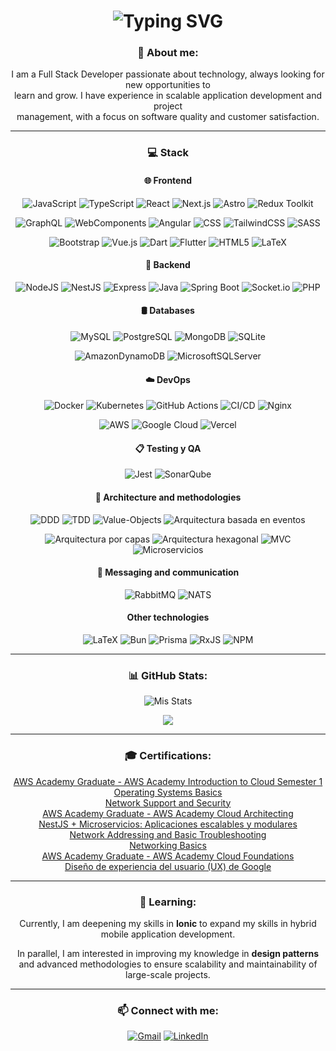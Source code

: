 <div align="center">

# ![Typing SVG](https://readme-typing-svg.demolab.com?font=Fira+Code&size=26&duration=2200&pause=500&color=F7E5DC&center=true&vCenter=true&width=435&lines=%C2%A1Hi+%F0%9F%91%8B!;I+am+Fernando+Flores+%F0%9F%91%A8%F0%9F%8F%BB%E2%80%8D%F0%9F%92%BB;I+am+Full+Stack+Developer+%F0%9F%92%BB)

<h3> 💫 About me: </h3>
I am a Full Stack Developer passionate about technology, always looking for new opportunities to <br>
learn and grow. I have experience in scalable application development and project <br>
management, with a focus on software quality and customer satisfaction.

---

<h3> 💻 Stack </h3>

<h4> 🌐 Frontend </h4>
<div align="center">

![JavaScript](https://img.shields.io/badge/javascript-%23323330.svg?style=flat&logo=javascript&logoColor=%23F7DF1E)
![TypeScript](https://img.shields.io/badge/typescript-%23007ACC.svg?style=flat&logo=typescript&logoColor=white)
![React](https://img.shields.io/badge/react-%2320232a.svg?style=flat&logo=react&logoColor=%2361DAFB)
![Next.js](https://img.shields.io/badge/next.js-%23000000.svg?style=flat&logo=next.js&logoColor=white)
![Astro](https://img.shields.io/badge/astro-%23FF5D01.svg?style=flat&logo=astro&logoColor=white)
![Redux Toolkit](https://img.shields.io/badge/redux-%23593d88.svg?style=flat&logo=redux&logoColor=white)
</div>

<div align="center">

![GraphQL](https://img.shields.io/badge/graphql-%23E10098.svg?style=flat&logo=graphql&logoColor=white)
![WebComponents](https://img.shields.io/badge/web%20components-%23403B3B.svg?style=flat&logo=Webcomponents&logoColor=white)
![Angular](https://img.shields.io/badge/angular-%23DD0031.svg?style=flat&logo=angular&logoColor=white)
![CSS](https://img.shields.io/badge/css3-%231572B6.svg?style=flat&logo=css3&logoColor=white)
![TailwindCSS](https://img.shields.io/badge/tailwindcss-%2338B2AC.svg?style=flat&logo=tailwind-css&logoColor=white)
![SASS](https://img.shields.io/badge/SASS-hotpink.svg?style=flat&logo=SASS&logoColor=white)
</div>

<div align="center">

![Bootstrap](https://img.shields.io/badge/bootstrap-%238511FA.svg?style=flat&logo=bootstrap&logoColor=white)
![Vue.js](https://img.shields.io/badge/vue.js-%2335495e.svg?style=flat&logo=vuedotjs&logoColor=%234FC08D)
![Dart](https://img.shields.io/badge/dart-%230175C2.svg?style=flat&logo=dart&logoColor=white)
![Flutter](https://img.shields.io/badge/Flutter-%2302569B.svg?style=flat&logo=Flutter&logoColor=white)
![HTML5](https://img.shields.io/badge/html5-%23E34F26.svg?style=flat&logo=html5&logoColor=white)
![LaTeX](https://img.shields.io/badge/latex-%23008080.svg?style=flat&logo=latex&logoColor=white)
</div>

<h4> 🔧 Backend </h4>
<div align="center">

![NodeJS](https://img.shields.io/badge/node.js-6DA55F?style=flat&logo=node.js&logoColor=white)
![NestJS](https://img.shields.io/badge/nestjs-%23E0234E.svg?style=flat&logo=nestjs&logoColor=white)
![Express](https://img.shields.io/badge/express.js-%23404d59.svg?style=flat&logo=express&logoColor=%2361DAFB)
![Java](https://img.shields.io/badge/java-%23ED8B00.svg?style=flat&logo=openjdk&logoColor=white)
![Spring Boot](https://img.shields.io/badge/springboot-%236DB33F.svg?style=flat&logo=springboot&logoColor=white)
![Socket.io](https://img.shields.io/badge/socket.io-black?style=flat&logo=socket.io&badgeColor=010101)
![PHP](https://img.shields.io/badge/php-%23777BB4.svg?style=flat&logo=php&logoColor=white)
</div>

<h4> 🛢️ Databases </h4>
<div align="center">

![MySQL](https://img.shields.io/badge/mysql-%234479A1.svg?style=flat&logo=mysql&logoColor=white)
![PostgreSQL](https://img.shields.io/badge/postgresql-%23316192.svg?style=flat&logo=postgresql&logoColor=white)
![MongoDB](https://img.shields.io/badge/mongodb-%234ea94b.svg?style=flat&logo=mongodb&logoColor=white)
![SQLite](https://img.shields.io/badge/sqlite-%2307405e.svg?style=flat&logo=sqlite&logoColor=white)

</div>

<div align="center">

![AmazonDynamoDB](https://img.shields.io/badge/Amazon%20DynamoDB-4053D6?style=flat&logo=Amazon%20DynamoDB&logoColor=white)
![MicrosoftSQLServer](https://img.shields.io/badge/Microsoft%20SQL%20Server-CC2927?style=flat&logo=microsoft%20sql%20server&logoColor=white)

</div>


<h4> ☁️ DevOps </h4>
<div align="center">

![Docker](https://img.shields.io/badge/docker-%230db7ed.svg?style=flat&logo=docker&logoColor=white)
![Kubernetes](https://img.shields.io/badge/kubernetes-%23326ce5.svg?style=flat&logo=kubernetes&logoColor=white)
![GitHub Actions](https://img.shields.io/badge/github%20actions-%232671E5.svg?style=flat&logo=githubactions&logoColor=white)
![CI/CD](https://img.shields.io/badge/CI%2FCD-%232671E5.svg?style=flat&logo=githubactions&logoColor=white)
![Nginx](https://img.shields.io/badge/nginx-%23009639.svg?style=flat&logo=nginx&logoColor=white)

</div>

<div align="center">

![AWS](https://img.shields.io/badge/AWS-%23FF9900.svg?style=flat&logo=amazon-aws&logoColor=white)
![Google Cloud](https://img.shields.io/badge/GoogleCloud-%234285F4.svg?style=flat&logo=google-cloud&logoColor=white)
![Vercel](https://img.shields.io/badge/vercel-%23000000.svg?style=flat&logo=vercel&logoColor=white)

</div>

<h4> 📋 Testing y QA </h4>
<div align="center">

![Jest](https://img.shields.io/badge/jest-%23C21325.svg?style=flat&logo=jest&logoColor=white)
![SonarQube](https://img.shields.io/badge/SonarQube-black?style=flat&logo=sonarqube&logoColor=4E9BCD)
</div>

<h4> 📐 Architecture and methodologies </h4>
<div align="center">

![DDD](https://img.shields.io/badge/DDD-%230074E8.svg?style=flat&logo=DDD&logoColor=white)
![TDD](https://img.shields.io/badge/TDD-%23007ACC.svg?style=flat&logo=TDD&logoColor=white)
![Value-Objects](https://img.shields.io/badge/Value%20Objects-%23000000.svg?style=flat&logo=Value-Objects&logoColor=white)
![Arquitectura basada en eventos](https://img.shields.io/badge/arquitectura%20basada%20en%20eventos-%2300BFFF.svg?style=flat&logo=EventStore&logoColor=white)
</div>

<div align="center">

![Arquitectura por capas](https://img.shields.io/badge/arquitectura%20por%20capas-%236DB33F.svg?style=flat&logo=layers&logoColor=white)
![Arquitectura hexagonal](https://img.shields.io/badge/arquitectura%20hexagonal-%2300BCD4.svg?style=flat&logo=hexagon&logoColor=white)
![MVC](https://img.shields.io/badge/MVC-%23ffdd57.svg?style=flat&logo=mvc&logoColor=white)
![Microservicios](https://img.shields.io/badge/microservicios-%23FF6F00.svg?style=flat&logo=microservices&logoColor=white)

</div>

<h4> 🧩 Messaging and communication </h4>
<div align="center">

![RabbitMQ](https://img.shields.io/badge/rabbitmq-%23FF6600.svg?style=flat&logo=rabbitmq&logoColor=white)
![NATS](https://img.shields.io/badge/NATS-%2300C7B7.svg?style=flat&logo=NATS&logoColor=white)
</div>

<h4> Other technologies </h4>
<div align="center">

![LaTeX](https://img.shields.io/badge/latex-%23008080.svg?style=flat&logo=latex&logoColor=white)
![Bun](https://img.shields.io/badge/Bun-%23000000.svg?style=flat&logo=bun&logoColor=white)
![Prisma](https://img.shields.io/badge/Prisma-3982CE?style=flat&logo=Prisma&logoColor=white)
![RxJS](https://img.shields.io/badge/rxjs-%23B7178C.svg?style=flat&logo=reactivex&logoColor=white)
![NPM](https://img.shields.io/badge/NPM-%23CB3837.svg?style=flat&logo=npm&logoColor=white)
</div>

---

<h3> 📊 GitHub Stats: </h3>

![Mis Stats](https://awesome-github-stats.azurewebsites.net/user-stats/FernandoEmilianoFloresDeLaRiva?cardType=level&theme=onedark&preferLogin=false&Text=DD6E6E&Ring=DDBF72&Title=DDBF72)
<br/>

![](https://github-readme-stats.vercel.app/api/top-langs/?username=FernandoEmilianoFloresDeLaRiva&theme=onedark&hide_border=false&include_all_commits=true&count_private=false&layout=compact)

---

<h3> 🎓 Certifications: </h3>

[AWS Academy Graduate - AWS Academy Introduction to Cloud Semester 1](https://www.credly.com/badges/a7317e88-ca02-416a-90d4-ecb8effef29a/linked_in_profile)  
[Operating Systems Basics](https://www.credly.com/badges/c1e0be31-485a-487f-bb39-eede48cb9a77/linked_in_profile)  
[Network Support and Security](https://www.credly.com/badges/70d9360d-caf4-4549-9ef7-ddf7e768afde/linked_in_profile)  
[AWS Academy Graduate - AWS Academy Cloud Architecting](https://www.credly.com/badges/f71233db-299d-49f6-956c-935b102cbf1e/linked_in_profile)  
[NestJS + Microservicios: Aplicaciones escalables y modulares](https://www.udemy.com/certificate/UC-8006c632-e962-41b8-b980-797d316d2314/)  
[Network Addressing and Basic Troubleshooting](https://www.credly.com/badges/f0a8eb1d-4c76-47e4-b81d-c1229b3f00fb/linked_in_profile)  
[Networking Basics](https://www.credly.com/badges/5ba0a7c9-5048-43b7-aa37-fad978a9e719/linked_in_profile)  
[AWS Academy Graduate - AWS Academy Cloud Foundations](https://www.credly.com/badges/f934dbbe-fb8d-43e4-bdfd-6fe24e8a3ecb/linked_in_profile)  
[Diseño de experiencia del usuario (UX) de Google](https://coursera.org/share/20c52122bc3e6c2320d08f0e22e222a4)  

---

<h3> 🌱 Learning: </h3>
<p> 

Currently, I am deepening my skills in **Ionic** to expand my skills in hybrid mobile application development. 

In parallel, I am interested in improving my knowledge in **design patterns** <br>
and advanced methodologies to ensure scalability and maintainability of large-scale projects.

</p>

---

<h3> 📫 Connect with me: </h3>

[![Gmail](https://img.shields.io/badge/-Email-D14836?style=flat&logo=Gmail&logoColor=white)](mailto:emilianoflores07081@gmail.com)
[![LinkedIn](https://img.shields.io/badge/LinkedIn-blue?logo=linkedin)](https://www.linkedin.com/in/fernando-flores-b6ba18288/)

</div>
